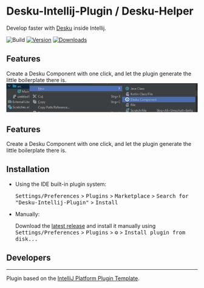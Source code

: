 
# Desku-Intellij-Plugin / Desku-Helper
Develop faster with [Desku](https://github.com/Osiris-Team/Desku) inside Intellij.

![Build](https://github.com/Osiris-Team/Desku-Intellij-Plugin/workflows/Build/badge.svg)
[![Version](https://img.shields.io/jetbrains/plugin/v/22572.svg)](https://plugins.jetbrains.com/plugin/22572)
[![Downloads](https://img.shields.io/jetbrains/plugin/d/22572.svg)](https://plugins.jetbrains.com/plugin/22572)

## Features
Create a Desku Component with one click, and let the plugin generate the little boilerplate there is.
![img.png](img.png)


<!-- Plugin description -->
## Features
Create a Desku Component with one click, and let the plugin generate the little boilerplate there is.

## Installation

- Using the IDE built-in plugin system:
  
  <kbd>Settings/Preferences</kbd> > <kbd>Plugins</kbd> > <kbd>Marketplace</kbd> > <kbd>Search for "Desku-Intellij-Plugin"</kbd> >
  <kbd>Install</kbd>
  
- Manually:

  Download the [latest release](https://github.com/Osiris-Team/Desku-Intellij-Plugin/releases/latest) and install it manually using
  <kbd>Settings/Preferences</kbd> > <kbd>Plugins</kbd> > <kbd>⚙️</kbd> > <kbd>Install plugin from disk...</kbd>
<!-- Plugin description end -->

## Developers  

---
Plugin based on the [IntelliJ Platform Plugin Template][template].

[template]: https://github.com/JetBrains/intellij-platform-plugin-template
[docs:plugin-description]: https://plugins.jetbrains.com/docs/intellij/plugin-user-experience.html#plugin-description-and-presentation


